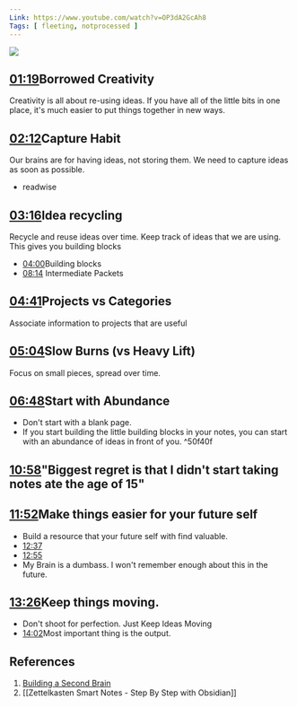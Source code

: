 ```yaml
---
Link: https://www.youtube.com/watch?v=OP3dA2GcAh8
Tags: [ fleeting, notprocessed ]
---
```

![](https://www.youtube.com/watch?v=OP3dA2GcAh8)
## [01:19](https://www.youtube.com/watch?v=OP3dA2GcAh8#t=79.44325411634827)Borrowed Creativity
Creativity is all about re-using ideas. If you have all of the little bits in one place, it's much easier to put things together in new ways.


## [02:12](https://www.youtube.com/watch?v=OP3dA2GcAh8#t=132.916785)Capture Habit
Our brains are for having ideas, not storing them.
We need to capture ideas as soon as possible.
- readwise


## [03:16](https://www.youtube.com/watch?v=OP3dA2GcAh8#t=196.17558717547607)Idea recycling
Recycle and reuse ideas over time. Keep track of ideas that we are using. This gives you building blocks
- [04:00](https://www.youtube.com/watch?v=OP3dA2GcAh8#t=240.11632995040893)Building blocks
- [08:14](https://www.youtube.com/watch?v=OP3dA2GcAh8#t=494.797720874115) Intermediate Packets


## [04:41](https://www.youtube.com/watch?v=OP3dA2GcAh8#t=281.4477508664856)Projects vs Categories
Associate information to projects that are useful


## [05:04](https://www.youtube.com/watch?v=OP3dA2GcAh8#t=304.06123189891053)Slow Burns (vs Heavy Lift)
Focus on small pieces, spread over time.


## [06:48](https://www.youtube.com/watch?v=OP3dA2GcAh8#t=408.84379877874755)Start with **Abundance**
- Don't start with a blank page.
- If you start building the little building blocks in your notes, you can start with an abundance of ideas in front of you. ^50f40f


## [10:58](https://www.youtube.com/watch?v=OP3dA2GcAh8#t=658.5315598016357)"Biggest regret is that I didn't start taking notes ate the age of 15"


## [11:52](https://www.youtube.com/watch?v=OP3dA2GcAh8#t=712.171023923706)Make things easier for your future self
- Build a resource that your future self with find valuable.
- [12:37](https://www.youtube.com/watch?v=OP3dA2GcAh8#t=757.0896169008179)
- [12:55](https://www.youtube.com/watch?v=OP3dA2GcAh8#t=775.8790749160767)
- My Brain is a dumbass. I won't remember enough about this in the future.

## [13:26](https://www.youtube.com/watch?v=OP3dA2GcAh8#t=806.3202040591278)Keep things moving.
- Don't shoot for perfection. Just Keep Ideas Moving
- [14:02](https://www.youtube.com/watch?v=OP3dA2GcAh8#t=842.3462601010895)Most important thing is the output.

## References
1. [Building a Second Brain](https://www.youtube.com/watch?v=OP3dA2GcAh8)
2. [[Zettelkasten Smart Notes - Step By Step with Obsidian]]